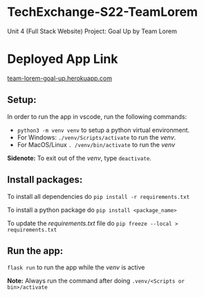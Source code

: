 # TechExchange-S22-TeamLorem
Unit 4 (Full Stack Website) Project: Goal Up by Team Lorem 

# Deployed App Link
[team-lorem-goal-up.herokuapp.com](https://team-lorem-goal-up.herokuapp.com/)

## Setup: 
In order to run the app in vscode, run the following commands:
- ``python3 -m venv venv`` to setup a python virtual environment.
- For Windows: ``./venv/Scripts/activate`` to run the *venv*.
- For MacOS/Linux ``. /venv/bin/activate`` to run the *venv*

**Sidenote:** To exit out of the *venv*, type ``deactivate``. 
## Install packages:
To install all dependencies do ``pip install -r requirements.txt``

To install a python package do ``pip install <package_name>``

To update the *requirements.txt* file do ``pip freeze --local > requirements.txt``

## Run the app:
``flask run`` to run the app while the *venv* is active

**Note:** Always run the command after doing ``.venv/<Scripts or bin>/activate``

